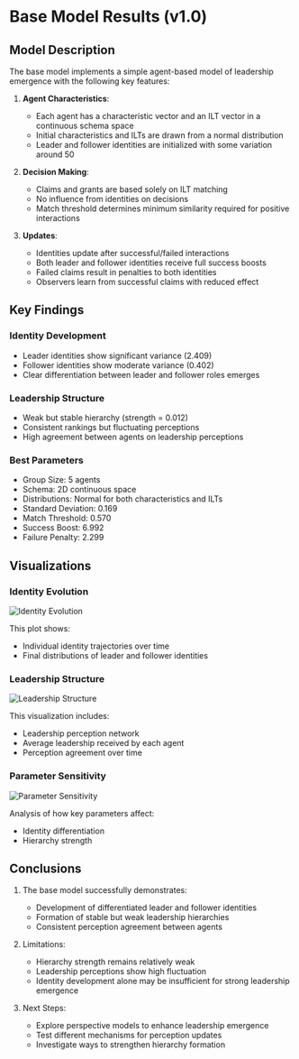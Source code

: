 # Base Model Results (v1.0)

## Model Description

The base model implements a simple agent-based model of leadership emergence with the following key features:

1. **Agent Characteristics**: 
   - Each agent has a characteristic vector and an ILT vector in a continuous schema space
   - Initial characteristics and ILTs are drawn from a normal distribution
   - Leader and follower identities are initialized with some variation around 50

2. **Decision Making**:
   - Claims and grants are based solely on ILT matching
   - No influence from identities on decisions
   - Match threshold determines minimum similarity required for positive interactions

3. **Updates**:
   - Identities update after successful/failed interactions
   - Both leader and follower identities receive full success boosts
   - Failed claims result in penalties to both identities
   - Observers learn from successful claims with reduced effect

## Key Findings

### Identity Development
- Leader identities show significant variance (2.409)
- Follower identities show moderate variance (0.402)
- Clear differentiation between leader and follower roles emerges

### Leadership Structure
- Weak but stable hierarchy (strength = 0.012)
- Consistent rankings but fluctuating perceptions
- High agreement between agents on leadership perceptions

### Best Parameters
- Group Size: 5 agents
- Schema: 2D continuous space
- Distributions: Normal for both characteristics and ILTs
- Standard Deviation: 0.169
- Match Threshold: 0.570
- Success Boost: 6.992
- Failure Penalty: 2.299

## Visualizations

### Identity Evolution
![Identity Evolution](../outputs/parameter_sweep/identity_evolution.png)

This plot shows:
- Individual identity trajectories over time
- Final distributions of leader and follower identities

### Leadership Structure
![Leadership Structure](../outputs/parameter_sweep/leadership_structure.png)

This visualization includes:
- Leadership perception network
- Average leadership received by each agent
- Perception agreement over time

### Parameter Sensitivity
![Parameter Sensitivity](../outputs/parameter_sweep/parameter_sensitivity.png)

Analysis of how key parameters affect:
- Identity differentiation
- Hierarchy strength

## Conclusions

1. The base model successfully demonstrates:
   - Development of differentiated leader and follower identities
   - Formation of stable but weak leadership hierarchies
   - Consistent perception agreement between agents

2. Limitations:
   - Hierarchy strength remains relatively weak
   - Leadership perceptions show high fluctuation
   - Identity development alone may be insufficient for strong leadership emergence

3. Next Steps:
   - Explore perspective models to enhance leadership emergence
   - Test different mechanisms for perception updates
   - Investigate ways to strengthen hierarchy formation 